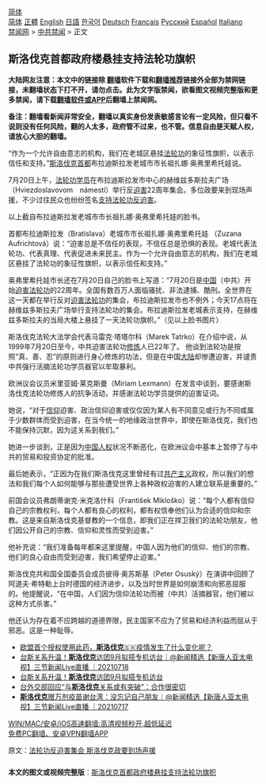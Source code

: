  <!-- 面包屑导航 --> <div class="breadcrumb"><!-- GTranslate: https://gtranslate.io/ -->  <div class="switcher notranslate">  <div class="selected">  <a href="#" onclick="return false;"> 简体</a>  </div>  <div class="option">  <a href="https://www.bannedbook.org" onclick="doGTranslate('zh-CN|zh-CN');jQuery('div.switcher div.selected a').html(jQuery(this).html());return false;" title="简体中文" class="nturl selected"> 简体</a>  <a href="https://www.bannedbook.org/zh-tw/" onclick="doGTranslate('zh-CN|zh-TW');jQuery('div.switcher div.selected a').html(jQuery(this).html());return false;" title="繁體中文" class="nturl"> 正體</a>  <a href="https://www.bannedbook.org/en/" onclick="doGTranslate('zh-CN|en');jQuery('div.switcher div.selected a').html(jQuery(this).html());return false;" title="English" class="nturl"> English</a>  <a href="https://www.bannedbook.org/ja/" onclick="doGTranslate('zh-CN|ja');jQuery('div.switcher div.selected a').html(jQuery(this).html());return false;" title="日本語" class="nturl"> 日語</a>  <a href="https://www.bannedbook.org/ko/" onclick="doGTranslate('zh-CN|ko');jQuery('div.switcher div.selected a').html(jQuery(this).html());return false;" title="한국어" class="nturl"> 한국어</a>  <a href="https://www.bannedbook.org/de/" onclick="doGTranslate('zh-CN|de');jQuery('div.switcher div.selected a').html(jQuery(this).html());return false;" title="Deutsch" class="nturl"> Deutsch</a>  <a href="https://www.bannedbook.org/fr/" onclick="doGTranslate('zh-CN|fr');jQuery('div.switcher div.selected a').html(jQuery(this).html());return false;" title="Français" class="nturl"> Français</a>  <a href="https://www.bannedbook.org/ru/" onclick="doGTranslate('zh-CN|ru');jQuery('div.switcher div.selected a').html(jQuery(this).html());return false;" title="Русский" class="nturl"> Русский</a>  <a href="https://www.bannedbook.org/es/" onclick="doGTranslate('zh-CN|es');jQuery('div.switcher div.selected a').html(jQuery(this).html());return false;" title="Español" class="nturl"> Español</a>  <a href="https://www.bannedbook.org/it/" onclick="doGTranslate('zh-CN|it');jQuery('div.switcher div.selected a').html(jQuery(this).html());return false;" title="Italiano" class="nturl"> Italiano</a>  </div>  </div>      <div class='breadcrumb-sub'><!-- Breadcrumb NavXT 6.3.0 --> <a href="https://www.bannedbook.org/" class="home">禁闻网</a> &gt; <a href="https://www.bannedbook.org/bnews/cbnews/" class="category">中共禁闻</a> &gt; 正文</div></div><h2>斯洛伐克首都政府楼悬挂支持法轮功旗帜</h2> <p class="notice"><b>大陆网友注意：本文中的链接除 <a href="https://github.com/bannedbook/fanqiang" >翻墙</a>软件下载和<a href="https://github.com/killgcd/justmysocks/blob/master/README.md">翻墙推荐</a>链接外全部为禁网链接，未翻墙状态下打不开，请勿点击。此为文字版禁闻，欲看图文视频完整版和更多禁闻，请下载<a href="https://github.com/bannedbook/fanqiang">翻墙软件或APP</a>后翻墙上禁闻网。</p><p>备注：翻墙看新闻非常安全，翻墙以真实身份发表敏感言论有一定风险，但只看不说则没有任何风险，翻的人太多，政府管不过来，也不管。信息自由是天赋人权，请放心大胆的翻墙。</b></p>  <div class="entry"> <p></p> <p>“作为一个允许自由意志的机构，我们在老城区悬挂<a href="https://www.bannedbook.org/bnews/tag/%e6%b3%95%e8%bd%ae%e5%8a%9f/" class="st_tag internal_tag" rel="tag" title="标签 法轮功 下的日志">法轮功</a>的象征性旗帜，以表示信任和支持。”<a href="https://www.bannedbook.org/bnews/tag/%E6%96%AF%E6%B4%9B%E4%BC%90%E5%85%8B/" class="st_tag internal_tag" rel="tag" title="标签 斯洛伐克 下的日志">斯洛伐克</a><a href="https://www.bannedbook.org/bnews/tag/%E9%A6%96%E9%83%BD/" class="st_tag internal_tag" rel="tag" title="标签 首都 下的日志">首都</a>布拉迪斯拉发老城市市长祖扎娜‧奥弗里希托娃说。</p> <p>7月20日上午，<a href="https://www.bannedbook.org/bnews/tag/%e6%b3%95%e8%bd%ae%e5%8a%9f%e5%ad%a6%e5%91%98/" class="st_tag internal_tag" rel="tag" title="标签 法轮功学员 下的日志">法轮功学员</a>在布拉迪斯拉发市中心的赫维兹多斯拉夫广场（Hviezdoslavovom　námestí）举行反<a href="https://www.bannedbook.org/bnews/tag/%e8%bf%ab%e5%ae%b3/" class="st_tag internal_tag" rel="tag" title="标签 迫害 下的日志">迫害</a>22周年集会。多位政要来到现场声援，不少过往民众也纷纷签名<a href="https://www.bannedbook.org/bnews/tag/%E6%94%AF%E6%8C%81%E6%B3%95%E8%BD%AE%E5%8A%9F/" class="st_tag internal_tag" rel="tag" title="标签 支持法轮功 下的日志">支持法轮功</a><a href="https://www.bannedbook.org/bnews/tag/%E5%8F%8D%E8%BF%AB%E5%AE%B3/" class="st_tag internal_tag" rel="tag" title="标签 反迫害 下的日志">反迫害</a>。</p> <p>以上截自布拉迪斯拉发老城市市长祖扎娜‧奥弗里希托娃的脸书。</p> <p></p>  <p></p> <p></p> <p>首都布拉迪斯拉发（Bratislava）老城市市长祖扎娜‧奥弗里希托娃 （Zuzana Aufrichtová）说：“迫害总是不信任的表现，不信任总是恐惧的表现。老城代表法轮功、代表真理、代表促进未来民主。作为一个允许自由意志的机构，我们在老城区悬挂了法轮功的象征性旗帜，以表示信任和支持。”</p> <p>奥弗里希托娃市长还在7月20日自己的脸书上写道：“7月20日是<span class='wp_keywordlink_affiliate'><a href="https://www.bannedbook.org/" title="中国" target="_blank">中国</a></span>（中共）开始<span class='wp_keywordlink'><a href="https://www.bannedbook.org/forum11/topic278.html" title="评江泽民与中共相互利用迫害法轮功" target="_blank">迫害法轮功</a></span>的22周年。全国有数百万人面临骚扰、非法逮捕、酷刑。全世界在这一天都在举行反对<a href="https://www.bannedbook.org/bnews/tag/%e8%bf%ab%e5%ae%b3%e6%b3%95%e8%bd%ae%e5%8a%9f/" class="st_tag internal_tag" rel="tag" title="标签 迫害法轮功 下的日志">迫害法轮功</a>的集会，布拉迪斯拉发市也不例外；今天17点将在赫维兹多斯拉夫广场举行支持法轮功的集会。布拉迪斯拉发老城表示支持，在赫维兹多斯拉夫的当局大楼上悬挂了一天法轮功旗帜。”（见以上脸书图片）</p> <p>斯洛伐克法轮大法学会代表马雷克‧塔塔尔科（Marek Tatrko）在介绍中说，从1999年7月20日至今，中共迫害法轮功<span class='wp_keywordlink'><a href="https://www.qi-gong.me/" title="气功修炼网" target="_blank">修炼</a></span>人已22年了。 他谈到法轮功是按照“真、善、忍”的原则进行身心修炼的功法，但是在中国<span class='wp_keywordlink_affiliate'><a href="https://www.bannedbook.org/" title="大陆" target="_blank">大陆</a></span>却惨遭迫害，并谴责中共强行活摘法轮功学员器官以牟取暴利。</p>  <p></p> <p>欧洲议会议员米里亚姆‧莱克斯曼（Miriam Lexmann）在发言中谈到，要感谢斯洛伐克法轮功修炼人的抗争活动，并感谢法轮功学员提供的迫害证词。</p> <p>她说，“对于<a href="https://www.bannedbook.org/bnews/tag/%e4%bf%a1%e4%bb%b0/" class="st_tag internal_tag" rel="tag" title="标签 信仰 下的日志">信仰</a>迫害、政治信仰迫害或仅仅因为某人有不同意见或行为不同或属于少数群体而受到迫害，在当今统一的地缘政治世界中，即使在斯洛伐克，我们也不能保持沉默，因为这关系到我们。”</p> <p>她进一步谈到，正是因为<span class='wp_keywordlink'><a href="https://www.bannedbook.org/forum20/" title="中国人权论坛" target="_blank">中国人权</a></span>状况不断恶化，在欧洲议会中基本上暂停了与中共的贸易和投资协定的批准。</p> <p>最后她表示，“正因为在我们斯洛伐克这里曾经有过<span class='wp_keywordlink'><a href="https://www.bannedbook.org/forum2/topic6177.html" title="《共产主义的终极目的》" target="_blank">共产主义</a></span>政权，所以我们的想法和我们每个人如何能够与那些遭受世界上各种政权迫害的人建立联系是重要的。”</p>  <p></p> <p>前国会议员弗朗蒂谢克‧米克洛什科（František Mikloško）说：“每个人都有信仰自己的宗教权利，每个人都有良心的权利，都有权信奉他们认为合适的信仰和宗教。这是来自斯洛伐克基督教的一个信息，即我们正在捍卫我们的法轮功朋友，他们因公开自己的宗教、信仰和灵性而受到迫害。”</p> <p>他补充说：“我们准备每年都来这里提醒，中国人因为他们的信仰、他们的宗教、他们的良心自由而受到迫害，我们希望停止迫害。”</p> <p></p> <p>斯洛伐克共和国全国委员会成员彼得‧奥苏斯基（Peter Osuský）在演讲中回顾了阿道夫‧希特勒上台时德国的经济进步，以及当时世界是如何崩溃和向邪恶屈服的。他提醒说，“在中国，人们因为信仰法轮功而被（中共）活摘器官，他们被以这种方式杀害。”</p>  <p>他还认为存在着不应跨越的道德界限，民主国家不应为了贸易和经济利益而屈从于邪恶。这是一种耻辱。</p> <ul class='op-related-articles' title='相关阅读'> <li><a href='https://www.bannedbook.org/bnews/bannedvideo/20210719/1590173.html' target='_blank'>欧盟首个授权使用此药，<b>斯洛伐克</b>🇸🇰疫情发生了什么变化呢？</a></li> <li><a href='https://www.bannedbook.org/bnews/bannedvideo/20210718/1589422.html' target='_blank'>台斯关系升温！<b>斯洛伐克</b>访团9月拟搭专机访台｜@新闻精选【新唐人亚太电视】三节新闻Live直播 ｜20210718</a></li> <li><a href='https://www.bannedbook.org/bnews/taiwannews/20210717/1589137.html' target='_blank'>台斯关系升温！<b>斯洛伐克</b>访团9月拟搭专机访台</a></li> <li><a href='https://www.bannedbook.org/bnews/baitai/20210717/1589072.html' target='_blank'>台外交部回应“与<b>斯洛伐克</b>关系或有突破”：合作很密切</a></li> <li><a href='https://www.bannedbook.org/bnews/bannedvideo/20210717/1588813.html' target='_blank'><b>斯洛伐克</b>赠万剂疫苗谢台湾：没忘记自己朋友｜@新闻精选【新唐人亚太电视】三节新闻Live直播 ｜20210717</a></li> </ul> <p class="texttj"> <a href="https://github.com/bannedbook/fanqiang/wiki/V2ray%E6%9C%BA%E5%9C%BA" target="_blank">WIN/MAC/安卓/iOS高速翻墙:高清视频秒开,超低延迟</a><br/> <a href="https://github.com/bannedbook/fanqiang/wiki/%E7%A6%81%E9%97%BB%E7%BD%91%E5%AE%89%E5%8D%93%E7%BF%BB%E5%A2%99%E6%96%B0%E9%97%BBAPP" target="_blank">免费PC翻墙、安卓VPN翻墙APP</a></p><p>原文：<a href="http://big5.minghui.org/mh/articles/2021/7/24/%E6%B3%95%E8%BC%AA%E5%8A%9F%E5%8F%8D%E8%BF%AB%E5%AE%B3%E9%9B%86%E6%9C%83-%E6%96%AF%E6%B4%9B%E4%BC%90%E5%85%8B%E6%94%BF%E8%A6%81%E5%88%B0%E5%A0%B4%E8%81%B2%E6%8F%B4-428622.html">法轮功反迫害集会 斯洛伐克政要到场声援</a></p><a name='sharetosocial'></a>  <div style="margin-bottom:5px;padding-bottom:5px;clear:both"> <div id="archive-pix-1" class="banner-ads"> <!-- AuctionX Display platform tag START --> <div id="26318x728x90x621x_ADSLOT2" clicktrack="%%CLICK_URL_ESC%%"></div> <!-- AuctionX Display platform tag END --> </div> <div id="archive-pix-2" class="banner-ads"> <!-- AuctionX Display platform tag START --> <div id="26315x300x250x621x_ADSLOT2" clicktrack="%%CLICK_URL_ESC%%"></div> <!-- AuctionX Display platform tag END --> </div> </div>  <div id="archive-pix-1" class="banner-ads"> <!-- AuctionX Display platform tag START --> <div id="26318x728x90x621x_ADSLOT3" clicktrack="%%CLICK_URL_ESC%%"></div> <!-- AuctionX Display platform tag END --> </div> <div><b>本文的图文或视频完整版</b>：<a href='https://www.bannedbook.org/bnews/cbnews/20210726/1593982.html'>斯洛伐克首都政府楼悬挂支持法轮功旗帜</a></div>  </div><!--END ENTRY--> 